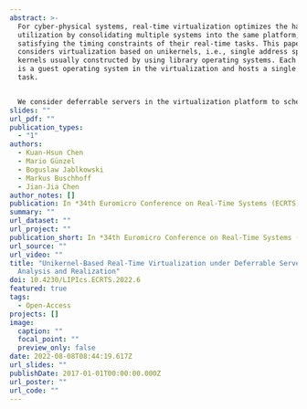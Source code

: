 ```yaml
---
abstract: >-
  For cyber-physical systems, real-time virtualization optimizes the hardware
  utilization by consolidating multiple systems into the same platform, while
  satisfying the timing constraints of their real-time tasks. This paper
  considers virtualization based on unikernels, i.e., single address space
  kernels usually constructed by using library operating systems. Each unikernel
  is a guest operating system in the virtualization and hosts a single real-time
  task.


  We consider deferrable servers in the virtualization platform to schedule the unikernel-based guest operating systems and analyze the worst-case response time of a sporadic real-time task under such a virtualization architecture. Throughout synthesized tasksets, we empirically show that our analysis outperforms the restated analysis derived from the state-of-the-art, which is based on Real-Time Calculus. Furthermore, we provide insights on implementation-specific issues and offer evidence that the proposed scheduling architecture can be effectively implemented on top of the Xen hypervisor while incurring acceptable overhead.
slides: ""
url_pdf: ""
publication_types:
  - "1"
authors:
  - Kuan-Hsun Chen
  - Mario Günzel
  - Boguslaw Jablkowski
  - Markus Buschhoff
  - Jian-Jia Chen
author_notes: []
publication: In *34th Euromicro Conference on Real-Time Systems (ECRTS)*
summary: ""
url_dataset: ""
url_project: ""
publication_short: In *34th Euromicro Conference on Real-Time Systems (ECRTS)*
url_source: ""
url_video: ""
title: "Unikernel-Based Real-Time Virtualization under Deferrable Servers:
  Analysis and Realization"
doi: 10.4230/LIPIcs.ECRTS.2022.6
featured: true
tags:
  - Open-Access
projects: []
image:
  caption: ""
  focal_point: ""
  preview_only: false
date: 2022-08-08T08:44:19.617Z
url_slides: ""
publishDate: 2017-01-01T00:00:00.000Z
url_poster: ""
url_code: ""
---
```

